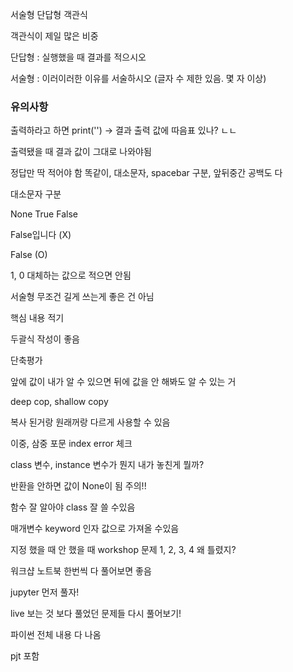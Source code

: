 서술형 단답형 객관식

객관식이 제일 많은 비중

단답형 : 실행했을 때 결과를 적으시오

서술형 : 이러이러한 이유를 서술하시오 (글자 수 제한 있음. 몇 자 이상)



### 유의사항

출력하라고 하면 print('') -> 결과 출력 값에 따음표 있나? ㄴㄴ

출력됐을 때 결과 값이 그대로 나와야됨

정답만 딱 적어야 함 똑같이, 대소문자, spacebar 구분, 앞뒤중간 공백도 다



대소문자 구분

None True False

False입니다 (X)

False (O)

1, 0 대체하는 값으로 적으면 안됨



서술형 무조건 길게 쓰는게 좋은 건 아님

핵심 내용 적기

두괄식 작성이 좋음



단축평가

앞에 값이 내가 알 수 있으면 뒤에 값을 안 해봐도 알 수 있는 거

deep cop, shallow copy

복사 된거랑 원래꺼랑 다르게 사용할 수 있음



이중, 삼중 포문 index error 체크

class 변수, instance 변수가 뭔지 내가 놓친게 뭘까?



반환을 안하면 값이 None이 됨 주의!!



함수 잘 알아야 class 잘 쓸 수있음

매개변수 keyword 인자 값으로 가져올 수있음

지정 했을 때 안 했을 때 workshop 문제 1, 2, 3, 4 왜 틀렸지?



워크샵 노트북 한번씩 다 풀어보면 좋음

jupyter 먼저 풀자!



live 보는 것 보다 풀었던 문제들 다시 풀어보기!



파이썬 전체 내용 다 나옴

pjt 포함